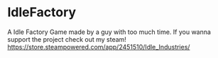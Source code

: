# IdleFactory
A Idle Factory Game made by a guy with too much time. If you wanna support the project check out my steam! https://store.steampowered.com/app/2451510/Idle_Industries/
